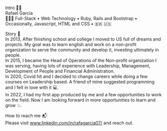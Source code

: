 Intro 👋🏼  
Rafael Garcia  
👨🏻‍💻 Full-Stack • Web Technology • Ruby, Rails and Bootstrap • Occasionally, Javascript, HTML and CSS • :brazil: :us:

Story 💬  
In 2013, After finishing school and college I moved to US full of dreams and projects. My goal was to learn english and work on a non-profit organization to serve the community and develop it, investing ultimately in people.  
In 2015, I became the Head of Operations of the Non-profit organization I was serving, having lots of experience with Leadership, Management, Development of People and Financial Administration.  
In 2020, Covid hit and I decided to change careers while doing a few courses on Leadership based. A friend of mine suggested programming and I felt in love with it 💻.  
In 2022, I had my first app produced by me and a few opportunities to work on the field. Now I am looking forward in more opportunities to learn and grow :boom:.  

How to reach me 📬  
Please visit www.linkedin.com/in/rafagarcia07/ and reach out.

<!---
rafaellevis07/rafaellevis07 is a ✨ special ✨ repository because its `README.md` (this file) appears on your GitHub profile.
You can click the Preview link to take a look at your changes.
--->
